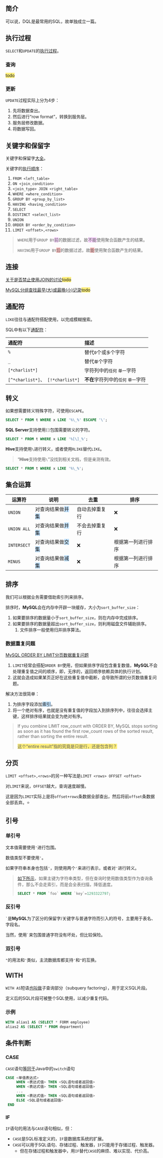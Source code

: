 ## 简介

可以说，DQL是最常用的SQL，故单独成立一篇。



## 执行过程

`SELECT`和`UPDATE`的[执行过程](https://zhuanlan.zhihu.com/p/270632940)。

### 查询

<span style=background:#ffee7c>todo</span>

### 更新

`UPDATE`过程实际上分为4步：

1. 先将数据查出。
2. 然后进行“row format”，转换到服务层。
3. 服务层修改数据。
4. 将数据写回。



## 关键字和保留字

关键字和保留字[大全](https://dev.mysql.com/doc/refman/5.7/en/keywords.html)。

关键字的[执行顺序](https://www.jianshu.com/p/30fcf2a79286)：

1. `FROM <left_table>`
2. `ON <join_condition>`
3. `<join_type> JOIN <right_table>`
4. `WHERE <where_condition>`
5. `GROUP BY <group_by_list>`
6. `HAVING <having_condition>`
7. `SELECT`
8. `DISTINCT <select_list>`
9. `UNION`
10. `ORDER BY <order_by_condition>`
11. `LIMIT <offset>,<rows>`

> `WHERE`用于`GROUP BY`<span style=background:#f8d2ff>前</span>的数据过滤，故<span style=background:#f8d2ff>不能</span>使用聚合函数产生的结果。
>
> `HAVING`用于`GROUP BY`<span style=background:#ffb8b8>后</span>的数据过滤，故<span style=background:#ffb8b8>能</span>使用聚合函数产生的结果。



## 连接

[关于是否禁止使用JOIN的讨论](https://www.v2ex.com/t/678312)<span style=background:#ffee7c>todo</span>

[MySQL分组查找最早(大)或最晚(小)记录](https://blog.csdn.net/weixin_42265242/article/details/82715631)<span style=background:#ffee7c>todo</span>



## 通配符

`LIKE`往往与通配符搭配使用，以完成模糊搜索。

SQL中有以下[通配符](https://www.runoob.com/sql/sql-wildcards.html)：

| 通配符                            | 描述                                |
| :-------------------------------- | :---------------------------------- |
| `%`                               | 替代`0`个或`多`个字符               |
| `_`                               | 替代`单`个字符                      |
| `[*charlist*]`                    | 字符列中的`任何` `单一`字符         |
| `[^*charlist*]`、` [!*charlist*]` | **不在**字符列中的`任何` `单一`字符 |



## 转义

如果想需要转义特殊字符，可使用`ESCAPE`。

```sql
SELECT * FROM t WHERE x LIKE '%\_%' ESCAPE '\';
```

**SQL Server**支持使用`[]`包围需要转义的字符。

```sql
SELECT * FROM t WHERE x LIKE '%[\]_%';
```

**Hive**支持使用`\`进行转义，或者使用`RLIKE`替代`LIKE`。

> “**Hive**支持使用`\`”没找到相关文档，但是亲测有效。

```sql
SELECT * FROM t WHERE x LIKE '%\_%';
```



## 集合运算

| 运算符      | 说明                                                   | 去重           | 排序               |
| ----------- | ------------------------------------------------------ | -------------- | ------------------ |
| `UNION`     | 对查询结果做<span style=background:#c2e2ff>并集</span> | 自动去掉重复行 | ❌                  |
| `UNION ALL` | 对查询结果做<span style=background:#c2e2ff>并集</span> | 不会去掉重复行 | ❌                  |
| `INTERSECT` | 对查询结果做<span style=background:#c2e2ff>交集</span> | ❌              | 根据第一列进行排序 |
| `MINUS`     | 对查询结果做<span style=background:#c2e2ff>减集</span> | ❌              | 根据第一列进行排序 |



## 排序

我们可以根据业务需要借助索引列来排序。

排序时，**MySQL**会在内存中开辟一块缓存，大小为`sort_buffer_size`：

1. 如果要排序的数据量小于`sort_buffer_size`，则在内存中完成排序。
2. 如果要排序的数据量超出`sort_buffer_size`，则利用磁盘文件辅助排序。
   1. 文件排序一般使用归并排序算法。

### 数据重复问题

[MySQL ORDER BY LIMIT分页数据重复问题](https://www.jianshu.com/p/544c319fd838)

1. `LIMIT`经常会搭配`ORDER BY`使用，但如果排序字段包含重复数值，**MySQL**不会处理重复值之间的顺序，即，无序的，返回顺序依赖具体的执行计划。
2. 这就会造成如果某页正好在这些重复值中截断，会导致所谓的分页数值重复问题。

解决方法很简单：

1. 为排序字段添加<span style=background:#c2e2ff>索引</span>。
2. 将一个绝对有序，也就是没有重复值的字段加入到排序列中，往往会选择主键，这样排序结果就会变为绝对有序。

> If you combine LIMIT row_count with ORDER BY, MySQL stops sorting as soon as it has found the first row_count rows of the sorted result, rather than sorting the entire result.
>
> <span style=background:#ffee7c>这个“entire result”指的究竟是只是行，还是包含列？</span>



## 分页

`LIMIT <offset>,<rows>`的另一种写法是`LIMIT <rows> OFFSET <offset>`

对`LIMIT`来说，`OFFSET`越大，查询速度越慢。

这是因为`LIMIT`实际上是将`offset+rows`条数据全部查出，然后将前`offset`条数据全部丢弃。⭐



## 引号

### 单引号

文本值需要使用`'`进行包围。

数值类型不要使用`'`。

如果字符串本身也包括`'`，则使用两个`'`来进行表示，或者对`'`进行转义。

> [如下所示](https://www.jb51.net/article/26488.htm)，如果主键为字符串类型，但在查询时使用数值类型作为查询条件，那么不会走索引，而是会全表扫描，降低速度。
>
> ```sql
> SELECT * FROM `foo` WHERE `key`=1293322797;
> ```

### 反引号

<code>\`</code>是**MySQL**为了区分的保留字/关键字与普通字符而引入的符号，主要用于表名、字段名。

当然，使用<code>\`</code>来包围普通字符没有坏处，但比较保险。

### 双引号

`"`的用法和`'`类似，主流数据库都支持`'`和`"`的互换。



## WITH

`WITH AS`短语[也叫做](https://www.jianshu.com/p/bd5342046491)子查询部分（subquery factoring），用于定义SQL片段。

定义后的SQL片段可被整个SQL使用，以减少重复代码。

### 示例

```sql
WITH alias1 AS (SELECT * FORM employee)
alias2 AS (SELECT * FROM department)
```



## 条件判断

### CASE

`CASE`语句[等同于](https://www.cnblogs.com/martinzhang/p/3220595.html)Java中的`switch`语句

```sql
CASE <单值表达式>
     WHEN <表达式值> THEN <SQL语句或者返回值>
     WHEN <表达式值> THEN <SQL语句或者返回值>
     ...
     WHEN <表达式值> THEN <SQL语句或者返回值>
     ELSE <SQL语句或者返回值>
 END
```

### IF

`IF`语句的用法与`CASE`语句相似，但：

- `CASE`是SQL标准定义的，`IF`是数据库系统的扩展。
- `CASE`可以用于SQL语句、存储过程、触发器，`IF`只能用于存储过程、触发器。
  - 但在存储过程和触发器中，用`IF`替代`CASE`的麻烦、难以实现、代价高。

